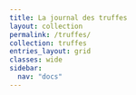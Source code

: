 ```yaml
---
title: La journal des truffes
layout: collection
permalink: /truffes/
collection: truffes
entries_layout: grid
classes: wide
sidebar:
  nav: "docs"
---
```

<br>
&nbsp;
<br>